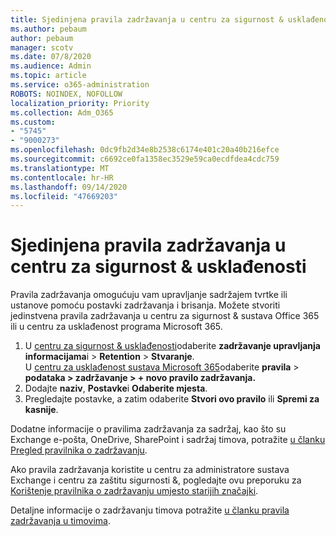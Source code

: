 ```yaml
---
title: Sjedinjena pravila zadržavanja u centru za sigurnost & usklađenosti
ms.author: pebaum
author: pebaum
manager: scotv
ms.date: 07/8/2020
ms.audience: Admin
ms.topic: article
ms.service: o365-administration
ROBOTS: NOINDEX, NOFOLLOW
localization_priority: Priority
ms.collection: Adm_O365
ms.custom:
- "5745"
- "9000273"
ms.openlocfilehash: 0dc9fb2d34e8b2538c6174e401c20a40b216efce
ms.sourcegitcommit: c6692ce0fa1358ec3529e59ca0ecdfdea4cdc759
ms.translationtype: MT
ms.contentlocale: hr-HR
ms.lasthandoff: 09/14/2020
ms.locfileid: "47669203"
---
```

# <a name="unified-retention-policies-in-the-security--compliance-center"></a>Sjedinjena pravila zadržavanja u centru za sigurnost & usklađenosti

Pravila zadržavanja omogućuju vam upravljanje sadržajem tvrtke ili ustanove pomoću postavki zadržavanja i brisanja. Možete stvoriti jedinstvena pravila zadržavanja u centru za sigurnost & sustava Office 365 ili u centru za usklađenost programa Microsoft 365. 

1. U [centru za sigurnost & usklađenosti](https://go.microsoft.com/fwlink/p/?linkid=2077143)odaberite **zadržavanje upravljanja informacijama**i  >  **Retention**  >  **Stvaranje**. <br/>
    U [centru za usklađenost sustava Microsoft 365](https://go.microsoft.com/fwlink/p/?linkid=2077149)odaberite **pravila**  >  **podataka > zadržavanje > + novo pravilo zadržavanja.**
2. Dodajte **naziv**, **Postavke**i **Odaberite mjesta**.
3. Pregledajte postavke, a zatim odaberite **Stvori ovo pravilo** ili **Spremi za kasnije**.  
      
Dodatne informacije o pravilima zadržavanja za sadržaj, kao što su Exchange e-pošta, OneDrive, SharePoint i sadržaj timova, potražite [u članku Pregled pravilnika o zadržavanju](https://go.microsoft.com/fwlink/?linkid=2127785).  
    
Ako pravila zadržavanja koristite u centru za administratore sustava Exchange i centru za zaštitu sigurnosti &, pogledajte ovu preporuku za [Korištenje pravilnika o zadržavanju umjesto starijih značajki](https://docs.microsoft.com/microsoft-365/compliance/retention-policies?view=o365-worldwide#use-a-retention-policy-instead-of-older-features).  
    
Detaljne informacije o zadržavanju timova potražite [u članku pravila zadržavanja u timovima](https://docs.microsoft.com/microsoftteams/retention-policies).